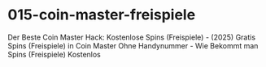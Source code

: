 # 015-coin-master-freispiele
Der Beste Coin Master Hack: Kostenlose Spins (Freispiele) - (2025) Gratis Spins (Freispiele) in Coin Master Ohne Handynummer - Wie Bekommt man Spins (Freispiele) Kostenlos
